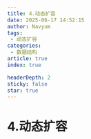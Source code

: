 ```yaml
---
title: 4.动态扩容
date: 2025-06-17 14:52:15
author: Navyum
tags: 
 - 动态扩容
categories: 
 - 数据结构
article: true
index: true

headerDepth: 2
sticky: false
star: true
---
```



# 4.动态扩容
